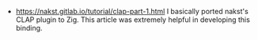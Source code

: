 - https://nakst.gitlab.io/tutorial/clap-part-1.html
I basically ported nakst's CLAP plugin to Zig. This article was extremely helpful in developing this binding.

